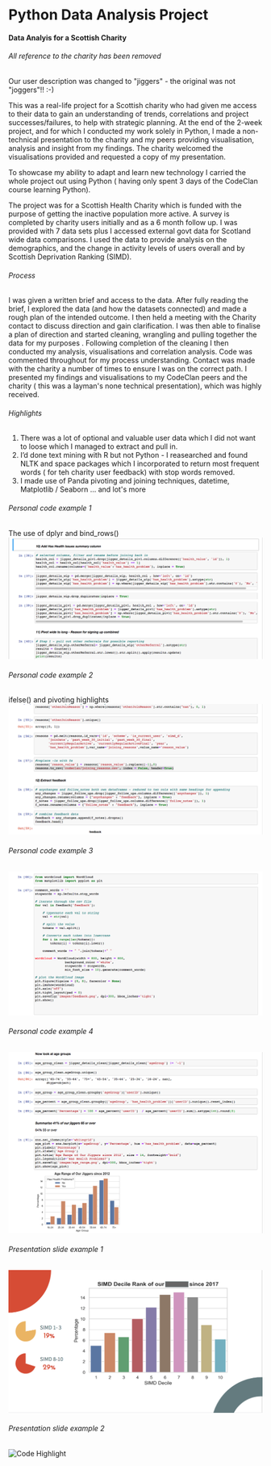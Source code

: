 # Python Data Analysis Project

#### Data Analyis for a Scottish Charity
###### All reference to the charity has been removed
Our user description was changed to "jiggers" - the original was not "joggers"!! :-)

This was a real-life project for a Scottish charity who had given me access to their data to gain an understanding of trends, correlations and project successes/failures, to help with strategic planning.  At the end of the 2-week project, and for which I conducted my work solely in Python, I made a non-technical presentation to the charity and my peers providing visualisation, analysis and insight from my findings.  The charity welcomed the visualisations provided and requested a copy of my presentation.

To showcase my ability to adapt and learn new technology I carried the whole project out using Python ( having only spent 3 days of the CodeClan course learning Python).

The project was for a Scottish Health Charity which is funded with the purpose of getting the inactive population more active.  A survey is completed by charity users initially and as a 6 month follow up.  I was provided with 7 data sets plus I accessed external govt data for Scotland wide data comparisons.  I used the data to provide analysis on the demographics, and the change in activity levels of users overall and by Scottish Deprivation Ranking (SIMD).

###### Process
I was given a written brief and access to the data.  After fully reading the brief, I explored the data (and how the datasets connected) and made a rough plan of the intended outcome.  I then held a meeting with the Charity contact to discuss direction and gain clarification.  I was then able to finalise a plan of direction and started cleaning, wrangling and pulling together the data for my purposes .  Following completion of the cleaning I then conducted my analysis, visualisations and correlation analysis.  Code was commented throughout for my process understanding.  Contact was made with the charity a number of times to ensure I was on the correct path.  I presented my findings and visualisations to my CodeClan peers and the charity ( this was a layman's none technical presentation), which was highly received.

###### Highlights
1) There was a lot of optional and valuable user data which I did not want to loose which I managed to extract and pull in.
2) I’d done text mining with R but not Python - I reasearched and found NLTK and space packages which I incorporated to return most frequent words ( for teh charity user feedback) with stop words removed.
3) I made use of Panda pivoting and joining techniques, datetime, Matplotlib / Seaborn ... and lot's more

###### Personal code example 1
The use of dplyr and bind_rows()
![Code Highlight](screendumps/wrangling_and_joining.png)

###### Personal code example 2
ifelse() and pivoting highlights
![Code Highlight](screendumps/wrangling_and_pivoting.png)

###### Personal code example 3 
![Code Highlight](screendumps/wordcloud.png)

###### Personal code example 4
![Code Highlight](screendumps/wrangling_and_seaborn_barchart.png)

###### Presentation slide example 1
![Code Highlight](screendumps/presentation_slide.png)

###### Presentation slide example 2
![Code Highlight](screendumps/wpresentation_slide_2.png)

